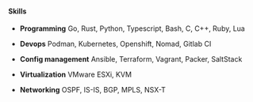 #### Skills

- **Programming** 
    Go, Rust, Python, Typescript, Bash, C, C++, Ruby, Lua

- **Devops** 
    Podman, Kubernetes, Openshift, Nomad, Gitlab CI

- **Config management** 
    Ansible, Terraform, Vagrant, Packer, SaltStack

- **Virtualization** 
    VMware ESXi, KVM

- **Networking** 
    OSPF, IS-IS, BGP, MPLS, NSX-T

